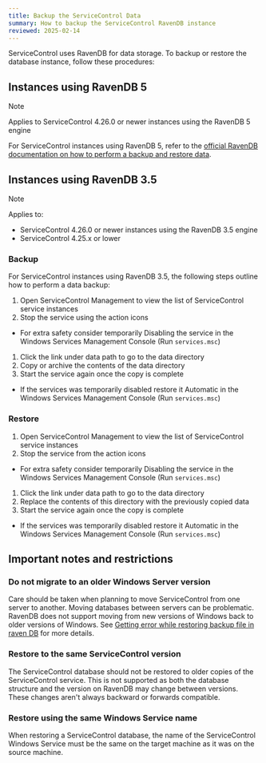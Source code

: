 ```yaml
---
title: Backup the ServiceControl Data
summary: How to backup the ServiceControl RavenDB instance
reviewed: 2025-02-14
---
```

ServiceControl uses RavenDB for data storage. To backup or restore the database instance, follow these procedures:

## Instances using RavenDB 5

> [!NOTE]
> Applies to ServiceControl 4.26.0 or newer instances using the RavenDB 5 engine

For ServiceControl instances using RavenDB 5, refer to the [official RavenDB documentation on how to perform a backup and restore data](https://ravendb.net/docs/article-page/5.4/csharp/server/ongoing-tasks/backup-overview).

## Instances using RavenDB 3.5

> [!NOTE]
> Applies to:
> * ServiceControl 4.26.0 or newer instances using the RavenDB 3.5 engine
> * ServiceControl 4.25.x or lower

### Backup

For ServiceControl instances using RavenDB 3.5, the following steps outline how to perform a data backup:

 1. Open ServiceControl Management to view the list of ServiceControl service instances
 1. Stop the service using the action icons
   - For extra safety consider temporarily Disabling the service in the Windows Services Management Console (Run `services.msc`)
 1. Click the link under data path to go to the data directory
 1. Copy or archive the contents of the data directory
 1. Start the service again once the copy is complete
   - If the services was temporarily disabled restore it Automatic in the Windows Services Management Console (Run `services.msc`)

### Restore

 1. Open ServiceControl Management to view the list of ServiceControl service instances
 1. Stop the service from the action icons
   - For extra safety consider temporarily Disabling the service in the Windows Services Management Console (Run `services.msc`)
 1. Click the link under data path to go to the data directory
 1. Replace the contents of this directory with the previously copied data
 1. Start the service again once the copy is complete
   - If the services was temporarily disabled restore it Automatic in the Windows Services Management Console (Run `services.msc`)

## Important notes and restrictions

### Do not migrate to an older Windows Server version

Care should be taken when planning to move ServiceControl from one server to another. Moving databases between servers can be problematic. RavenDB does not support moving from new versions of Windows back to older versions of Windows. See [Getting error while restoring backup file in raven DB](https://stackoverflow.com/questions/25625910/getting-error-while-restoring-backup-file-in-raven-db) for more details.

### Restore to the same ServiceControl version

The ServiceControl database should not be restored to older copies of the ServiceControl service. This is not supported as both the database structure and the version on RavenDB may change between versions. These changes aren't always backward or forwards compatible.

### Restore using the same Windows Service name

When restoring a ServiceControl database, the name of the ServiceControl Windows Service must be the same on the target machine as it was on the source machine.
